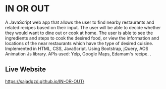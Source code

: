 # IN OR OUT
A JavaScript web app that allows the user to find nearby restaurants and related recipes based on their input. The user will be able to decide whether they would want to dine out or cook at home.
The user is able to see the ingredients and steps to cook the desired food, or view the information and locations of the near restaurants which have the type of desired cuisine. Implemented in HTML, CSS, JavaScript. Using Bootstrap, jQuery, AOS Animation Js library. APIs used: Yelp, Google Maps, Edamam's recipe. 
.
## Live Website
https://sajadgzd.github.io/IN-OR-OUT/
